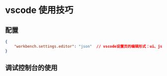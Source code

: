 # vscode 使用技巧

## 配置

```json
{
    "workbench.settings.editor": "json"  // vscode设置页的编辑形式：ui、json
}
```

## 调试控制台的使用
